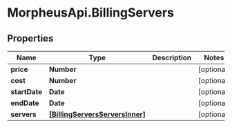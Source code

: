 # MorpheusApi.BillingServers

## Properties

Name | Type | Description | Notes
------------ | ------------- | ------------- | -------------
**price** | **Number** |  | [optional] 
**cost** | **Number** |  | [optional] 
**startDate** | **Date** |  | [optional] 
**endDate** | **Date** |  | [optional] 
**servers** | [**[BillingServersServersInner]**](BillingServersServersInner.md) |  | [optional] 


